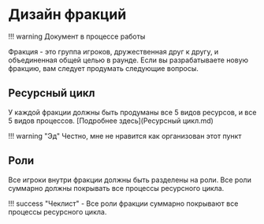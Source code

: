 # Дизайн фракций
!!! warning
	Документ в процессе работы

Фракция - это группа игроков, дружественная друг к другу, и объединенная общей целью в раунде.
Если вы разрабатываете новую фракцию, вам следует продумать следующие вопросы.

## Ресурсный цикл
У каждой фракции должны быть продуманы все 5 видов ресурсов, и все 5 видов процессов. [Подробнее здесь](Ресурсный цикл.md)

!!! warning "Эд"
	Честно, мне не нравится как организован этот пункт

## Роли

Все игроки внутри фракции должны быть разделены на роли.
Все роли суммарно должны покрывать все процессы ресурсного цикла.

!!! success "Чеклист"
	- Все роли фракции суммарно покрывают все процессы ресурсного цикла.